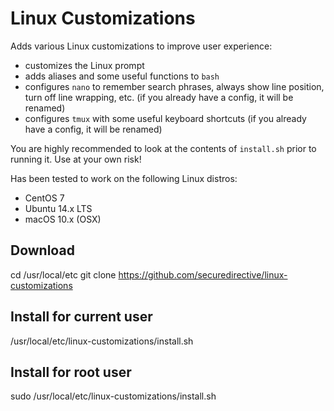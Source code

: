 # Linux Customizations
Adds various Linux customizations to improve user experience:
* customizes the Linux prompt
* adds aliases and some useful functions to `bash`
* configures `nano` to remember search phrases, always show line position, turn off line wrapping, etc. (if you already have a config, it will be renamed)
* configures `tmux` with some useful keyboard shortcuts (if you already have a config, it will be renamed)

You are highly recommended to look at the contents of `install.sh` prior to running it. Use at your own risk!

Has been tested to work on the following Linux distros:
* CentOS 7
* Ubuntu 14.x LTS
* macOS 10.x (OSX)

## Download
cd /usr/local/etc
git clone https://github.com/securedirective/linux-customizations

## Install for current user
/usr/local/etc/linux-customizations/install.sh

## Install for root user
sudo /usr/local/etc/linux-customizations/install.sh
